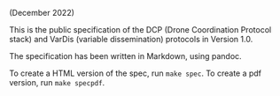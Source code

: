 (December 2022)

This is the public specification of the DCP (Drone Coordination
Protocol stack)  and VarDis (variable dissemination) protocols in
Version 1.0.

The specification has been written in Markdown, using pandoc.

To create a HTML version of the spec, run `make spec`.
To create a pdf version, run `make specpdf`.

